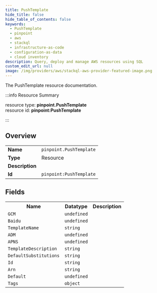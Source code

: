 ```yaml
---
title: PushTemplate
hide_title: false
hide_table_of_contents: false
keywords:
  - PushTemplate
  - pinpoint
  - aws
  - stackql
  - infrastructure-as-code
  - configuration-as-data
  - cloud inventory
description: Query, deploy and manage AWS resources using SQL
custom_edit_url: null
image: /img/providers/aws/stackql-aws-provider-featured-image.png
---
```

The PushTemplate resource documentation.

:::info Resource Summary

<div class="row">
<div class="providerDocColumn">
<span>resource type:&nbsp;<b>pinpoint.PushTemplate</b></span><br />
<span>resource id:&nbsp;<b>pinpoint:PushTemplate</b></span><br />
</div>
</div>

:::

## Overview
<table><tbody>
<tr><td><b>Name</b></td><td><code>pinpoint.PushTemplate</code></td></tr>
<tr><td><b>Type</b></td><td>Resource</td></tr>
<tr><td><b>Description</b></td><td></td></tr>
<tr><td><b>Id</b></td><td><code>pinpoint:PushTemplate</code></td></tr>
</tbody></table>

## Fields
<table><tbody>
<tr><th>Name</th><th>Datatype</th><th>Description</th></tr>
<tr><td><code>GCM</code></td><td><code>undefined</code></td><td></td></tr><tr><td><code>Baidu</code></td><td><code>undefined</code></td><td></td></tr><tr><td><code>TemplateName</code></td><td><code>string</code></td><td></td></tr><tr><td><code>ADM</code></td><td><code>undefined</code></td><td></td></tr><tr><td><code>APNS</code></td><td><code>undefined</code></td><td></td></tr><tr><td><code>TemplateDescription</code></td><td><code>string</code></td><td></td></tr><tr><td><code>DefaultSubstitutions</code></td><td><code>string</code></td><td></td></tr><tr><td><code>Id</code></td><td><code>string</code></td><td></td></tr><tr><td><code>Arn</code></td><td><code>string</code></td><td></td></tr><tr><td><code>Default</code></td><td><code>undefined</code></td><td></td></tr><tr><td><code>Tags</code></td><td><code>object</code></td><td></td></tr>
</tbody></table>